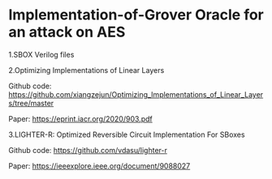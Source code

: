 # Implementation-of-Grover Oracle for an attack on AES
1.SBOX Verilog files


2.Optimizing Implementations of Linear Layers

Github code: https://github.com/xiangzejun/Optimizing_Implementations_of_Linear_Layers/tree/master

Paper: https://eprint.iacr.org/2020/903.pdf


3.LIGHTER-R: Optimized Reversible Circuit Implementation For SBoxes

Github code: https://github.com/vdasu/lighter-r

Paper: https://ieeexplore.ieee.org/document/9088027
